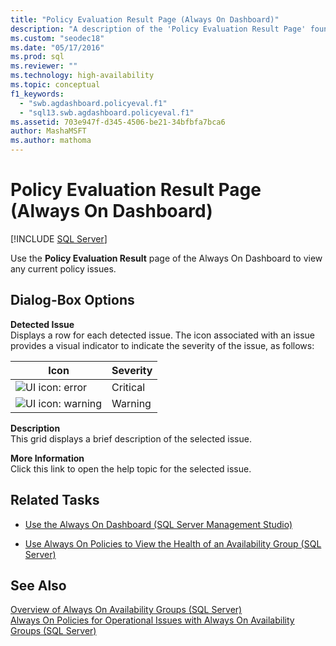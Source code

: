 ```yaml
---
title: "Policy Evaluation Result Page (Always On Dashboard)"
description: "A description of the 'Policy Evaluation Result Page' found within the 'Always On Dashboard' in SQL Server Management Studio (SSMS)."
ms.custom: "seodec18"
ms.date: "05/17/2016"
ms.prod: sql
ms.reviewer: ""
ms.technology: high-availability
ms.topic: conceptual
f1_keywords: 
  - "swb.agdashboard.policyeval.f1"
  - "sql13.swb.agdashboard.policyeval.f1"
ms.assetid: 703e947f-d345-4506-be21-34bfbfa7bca6
author: MashaMSFT
ms.author: mathoma
---
```

# Policy Evaluation Result Page (Always On Dashboard)
[!INCLUDE [SQL Server](../../../includes/applies-to-version/sqlserver.md)]

  Use the **Policy Evaluation Result** page of the Always On Dashboard to view any current policy issues.  
    
##  <a name="Options"></a> Dialog-Box Options  
 **Detected Issue**  
 Displays a row for each detected issue. The icon associated with an issue provides a visual indicator to indicate the severity of the issue, as follows:  
  
|Icon|Severity|  
|----------|--------------|  
|![UI icon: error](../../../database-engine/availability-groups/windows/media/repl-icon-error.gif "UI icon: error")|Critical|  
|![UI icon: warning](../../../database-engine/availability-groups/windows/media/repl-icon-warn.gif "UI icon: warning")|Warning|  
  
 **Description**  
 This grid displays a brief description of the selected issue.  
  
 **More Information**  
 Click this link to open the help topic for the selected issue.  
  
##  <a name="RelatedTasks"></a> Related Tasks  
  
-   [Use the Always On Dashboard &#40;SQL Server Management Studio&#41;](../../../database-engine/availability-groups/windows/use-the-always-on-dashboard-sql-server-management-studio.md)  
  
-   [Use Always On Policies to View the Health of an Availability Group &#40;SQL Server&#41;](../../../database-engine/availability-groups/windows/use-always-on-policies-to-view-the-health-of-an-availability-group-sql-server.md)  
  
## See Also  
 [Overview of Always On Availability Groups &#40;SQL Server&#41;](../../../database-engine/availability-groups/windows/overview-of-always-on-availability-groups-sql-server.md)   
 [Always On Policies for Operational Issues with Always On Availability Groups &#40;SQL Server&#41;](../../../database-engine/availability-groups/windows/always-on-policies-for-operational-issues-always-on-availability.md)  
  
  
